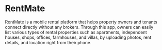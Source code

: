 # RentMate
RentMate is a mobile rental platform that helps property owners and tenants connect directly without any brokers. Through this app, owners can easily list various types of rental properties such as apartments, independent houses, shops, offices, farmhouses, and villas, by uploading photos, rent details, and location right from their phone. 

